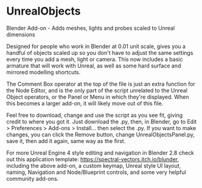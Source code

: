 # UnrealObjects
Blender Add-on - Adds meshes, lights and probes scaled to Unreal dimensions

Designed for people who work in Blender at 0.01 unit scale, 
gives you a handful of objects scaled up so you don't have to adjust the same 
settings every time you add a mesh, light or camera. This now includes a basic armature that will work with Unreal, as well as some hard surface and mirrored modelling shortcuts.

The Comment Box operator at the top of the file is just an extra function for the Node Editor, and is the only part of the script unrelated to the Unreal Object operators, or the Panel or Menu in which they're displayed. When this becomes a larger add-on, it will likely move out of this file.

Feel free to download, change and use the script as you see fit, giving credit to where you got it. Just download the .py, then, in Blender, go to Edit > Preferences > Add-ons > Install... then select the .py. If you want to make changes, you can click the Remove button, change UnrealObjectsPanel.py, save it, then add it again, same way as the first.

For more Unreal Engine 4 style editing and navigation in Blender 2.8 check out this application template: https://spectral-vectors.itch.io/blunder, including the above add-on, a custom keymap, Unreal style UI layout, naming, Navigation and Node/Blueprint controls, and some very helpful community add-ons.
